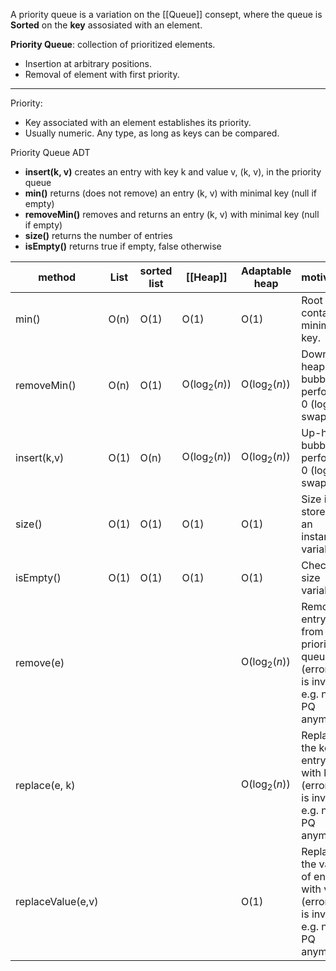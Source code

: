 A priority queue is a variation on the [[Queue]] consept, where the queue is **Sorted** on the **key** assosiated with an element. 

**Priority Queue**: collection of prioritized elements.
- Insertion at arbitrary positions.
- Removal of element with first priority.
___
Priority:
- Key associated with an element establishes its priority.
- Usually numeric. Any type, as long as keys can be compared.

Priority Queue ADT
* **insert(k, v)** creates an entry with key k and value v, (k, v), in the priority queue
* **min()** returns (does not remove) an entry (k, v) with minimal key (null if empty)
* **removeMin()** removes and returns an entry (k, v) with minimal key (null if empty)
* **size()** returns the number of entries
* **isEmpty()** returns true if empty, false otherwise

| method            | List | sorted list | [[Heap]]       | Adaptable heap | motivation                                                                              |
| ----------------- | ---- | ----------- | -------------- | -------------- | --------------------------------------------------------------------------------------- |
| min()             | O(n) | O(1)        | O(1)           | O(1)           | Root contains minimal key.                                                              |
| removeMin()       | O(n) | O(1)        | O($\log_2(n)$) | O($\log_2(n)$) | Down-heap bubbling performs 0 (log n) swaps.                                            |
| insert(k,v)       | O(1) | O(n)        | O($\log_2(n)$) | O($\log_2(n)$) | Up-heap bubbling performs 0 (logz n) swaps.                                             |
| size()            | O(1) | O(1)        | O(1)           | O(1)           | Size is stored by an instance variable.                                                 |
| isEmpty()         | O(1) | O(1)        | O(1)           | O(1)           | Checks size variable.                                                                   |
| remove(e)         |      |             |                | O($\log_2(n)$) | Removes entry e from the priority queue (error if e is invalid; e.g. not in PQ anymore) |
| replace(e, k)     |      |             |                | O($\log_2(n)$) | Replaces the key of entry e with k (error if e is invalid; e.g. not in PQ anymore)      |
| replaceValue(e,v) |      |             |                | O(1)           | Replaces the value of entry e with v (error if e is invalid; e.g. not in PQ anymore)    |
